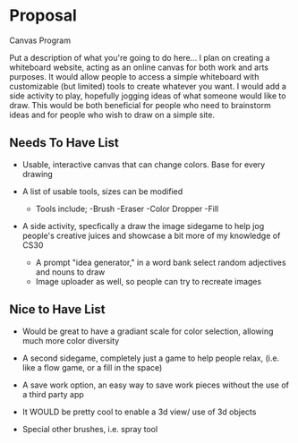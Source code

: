 # Proposal
Canvas Program

Put a description of what you're going to do here...
I plan on creating a whiteboard website, acting as an online canvas for both work and arts purposes. It would allow people to access a simple whiteboard with customizable (but limited) tools to create whatever you want. I would add a side activity to play, hopefully jogging ideas of what someone would like to draw. This would be both beneficial for people who need to brainstorm ideas and for people who wish to draw on a simple site.

## Needs To Have List

- Usable, interactive canvas that can change colors. Base for every drawing

- A list of usable tools, sizes can be modified
    - Tools include;
        -Brush
        -Eraser
        -Color Dropper
        -Fill

- A side activity, specfically a draw the image sidegame to help jog people's creative juices and showcase a bit more of my knowledge of CS30 
    - A prompt "idea generator," in a word bank select random adjectives and nouns to draw
    - Image uploader as well, so people can try to recreate images
    
## Nice to Have List

- Would be great to have a gradiant scale for color selection, allowing much more color diversity

- A second sidegame, completely just a game to help people relax, (i.e. like a flow game, or a fill in the space)

- A save work option, an easy way to save work pieces without the use of a third party app

- It WOULD be pretty cool to enable a 3d view/ use of 3d objects

- Special other brushes, i.e. spray tool
